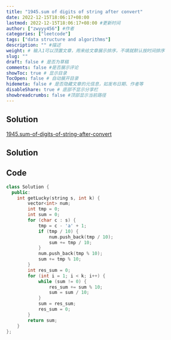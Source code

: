 ```yaml
---
title: "1945.sum of digits of string after convert"
date: 2022-12-15T18:06:17+08:00
lastmod: 2022-12-15T18:06:17+08:00 #更新时间
author: ["zwyyy456"] #作者
categories: ["leetcode"]
tags: ["data structure and algorithms"]
description: "" #描述
weight: # 输入1可以顶置文章，用来给文章展示排序，不填就默认按时间排序
slug: ""
draft: false # 是否为草稿
comments: false #是否展示评论
showToc: true # 显示目录
TocOpen: false # 自动展开目录
hidemeta: false # 是否隐藏文章的元信息，如发布日期、作者等
disableShare: true # 底部不显示分享栏
showbreadcrumbs: false #顶部显示当前路径
---
```

## Solution
[1945.sum-of-digits-of-string-after-convert](https://leetcode.com/problems/sum-of-digits-of-string-after-convert/)

## Solution

## Code
```cpp
class Solution {
  public:
    int getLucky(string s, int k) {
        vector<int> num;
        int tmp = 0;
        int sum = 0;
        for (char c : s) {
            tmp = c - 'a' + 1;
            if (tmp / 10) {
                num.push_back(tmp / 10);
                sum += tmp / 10;
            }
            num.push_back(tmp % 10);
            sum += tmp % 10;
        }
        int res_sum = 0;
        for (int i = 1; i < k; i++) {
            while (sum != 0) {
                res_sum += sum % 10;
                sum = sum / 10;
            }
            sum = res_sum;
            res_sum = 0;
        }
        return sum;
    }
};
```

